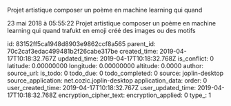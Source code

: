 Projet artistique composer un poème en machine learning qui quand

23 mai 2018 à 05:55:22
Projet artistique composer un poème en machine learning qui quand
trafukt en emoji créé des images ou des motifs


id: 83152ff5ca1948d8903e9862ccf8a565
parent_id: 70c2caf3edac499481b2f26cabe317be
created_time: 2019-04-17T10:18:32.767Z
updated_time: 2019-04-17T10:18:32.768Z
is_conflict: 0
latitude: 0.00000000
longitude: 0.00000000
altitude: 0.0000
author: 
source_url: 
is_todo: 0
todo_due: 0
todo_completed: 0
source: joplin-desktop
source_application: net.cozic.joplin-desktop
application_data: 
order: 0
user_created_time: 2019-04-17T10:18:32.767Z
user_updated_time: 2019-04-17T10:18:32.768Z
encryption_cipher_text: 
encryption_applied: 0
type_: 1